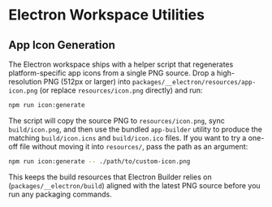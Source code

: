 # Electron Workspace Utilities

## App Icon Generation

The Electron workspace ships with a helper script that regenerates platform-specific app icons from a single PNG source. Drop a high-resolution PNG (512px or larger) into `packages/__electron/resources/app-icon.png` (or replace `resources/icon.png` directly) and run:

```bash
npm run icon:generate
```

The script will copy the source PNG to `resources/icon.png`, sync `build/icon.png`, and then use the bundled `app-builder` utility to produce the matching `build/icon.icns` and `build/icon.ico` files. If you want to try a one-off file without moving it into `resources/`, pass the path as an argument:

```bash
npm run icon:generate -- ./path/to/custom-icon.png
```

This keeps the build resources that Electron Builder relies on (`packages/__electron/build`) aligned with the latest PNG source before you run any packaging commands.
